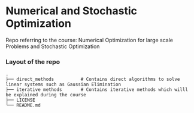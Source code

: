 # Numerical and Stochastic Optimization
Repo referring to the course: Numerical Optimization for large scale Problems and Stochastic Optimization

### Layout of the repo

    .
    ├── direct_methods          # Contains direct algorithms to solve linear systems such as Gaussian Elimination  
    ├── iterative methods       # Contains iterative methods which willl be explained during the course
    ├── LICENSE
    └── README.md
